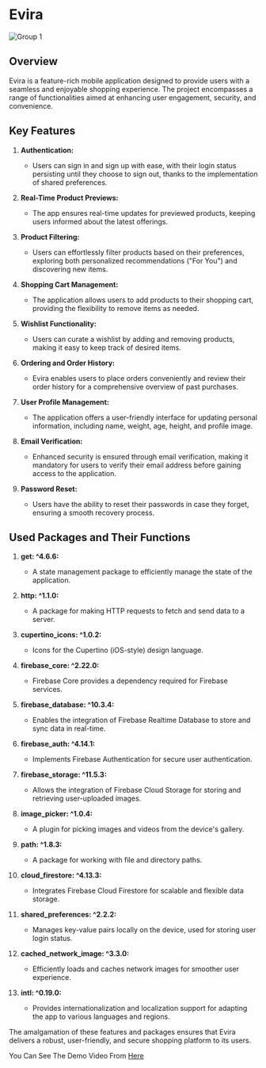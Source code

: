 # Evira
![Group 1](https://github.com/Omar-Hosny1/Evira/assets/102857390/92479a74-438b-4a63-9b32-f99d448e61de)



## Overview

Evira is a feature-rich mobile application designed to provide users with a seamless and enjoyable shopping experience. The project encompasses a range of functionalities aimed at enhancing user engagement, security, and convenience.

## Key Features

1. **Authentication:**
   - Users can sign in and sign up with ease, with their login status persisting until they choose to sign out, thanks to the implementation of shared preferences.

2. **Real-Time Product Previews:**
   - The app ensures real-time updates for previewed products, keeping users informed about the latest offerings.

3. **Product Filtering:**
   - Users can effortlessly filter products based on their preferences, exploring both personalized recommendations ("For You") and discovering new items.

4. **Shopping Cart Management:**
   - The application allows users to add products to their shopping cart, providing the flexibility to remove items as needed.

5. **Wishlist Functionality:**
   - Users can curate a wishlist by adding and removing products, making it easy to keep track of desired items.

6. **Ordering and Order History:**
   - Evira enables users to place orders conveniently and review their order history for a comprehensive overview of past purchases.

7. **User Profile Management:**
   - The application offers a user-friendly interface for updating personal information, including name, weight, age, height, and profile image.

8. **Email Verification:**
   - Enhanced security is ensured through email verification, making it mandatory for users to verify their email address before gaining access to the application.

9. **Password Reset:**
   - Users have the ability to reset their passwords in case they forget, ensuring a smooth recovery process.

## Used Packages and Their Functions

1. **get: ^4.6.6:**
   - A state management package to efficiently manage the state of the application.

2. **http: ^1.1.0:**
   - A package for making HTTP requests to fetch and send data to a server.

3. **cupertino_icons: ^1.0.2:**
   - Icons for the Cupertino (iOS-style) design language.

4. **firebase_core: ^2.22.0:**
   - Firebase Core provides a dependency required for Firebase services.

5. **firebase_database: ^10.3.4:**
   - Enables the integration of Firebase Realtime Database to store and sync data in real-time.

6. **firebase_auth: ^4.14.1:**
   - Implements Firebase Authentication for secure user authentication.

7. **firebase_storage: ^11.5.3:**
   - Allows the integration of Firebase Cloud Storage for storing and retrieving user-uploaded images.

8. **image_picker: ^1.0.4:**
   - A plugin for picking images and videos from the device's gallery.

9. **path: ^1.8.3:**
   - A package for working with file and directory paths.

10. **cloud_firestore: ^4.13.3:**
    - Integrates Firebase Cloud Firestore for scalable and flexible data storage.

11. **shared_preferences: ^2.2.2:**
    - Manages key-value pairs locally on the device, used for storing user login status.

12. **cached_network_image: ^3.3.0:**
    - Efficiently loads and caches network images for smoother user experience.

13. **intl: ^0.19.0:**
    - Provides internationalization and localization support for adapting the app to various languages and regions.

The amalgamation of these features and packages ensures that Evira delivers a robust, user-friendly, and secure shopping platform to its users.

You Can See The Demo Video From [Here](https://drive.google.com/file/d/1BPgv3CxVRUQD1s-gJMlzllOmla2gyz2-/view?usp=sharing)
